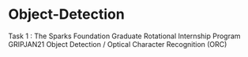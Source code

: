 # Object-Detection 
Task 1 : The Sparks Foundation Graduate Rotational Internship Program GRIPJAN21
Object Detection / Optical Character Recognition (ORC)
